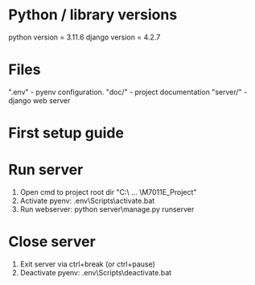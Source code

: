# Python / library versions
python version = 3.11.6
django version = 4.2.7

# Files
".env" - pyenv configuration.
"doc/" - project documentation
"server/" - django web server 

# First setup guide

# Run server
1) Open cmd to project root dir "C:\ ... \M7011E_Project\"
2) Activate pyenv: .env\Scripts\activate.bat
4) Run webserver: python server\manage.py runserver

# Close server
1) Exit server via ctrl+break (or ctrl+pause) 
2) Deactivate pyenv: .env\Scripts\deactivate.bat